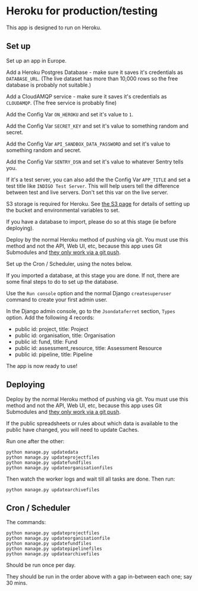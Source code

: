 # Heroku for production/testing

This app is designed to run on Heroku.

## Set up

Set up an app in Europe.

Add a Heroku Postgres Database - make sure it saves it's credentials as `DATABASE_URL`. (The live dataset has more than 10,000 rows so the free database is probably not suitable.)

Add a CloudAMQP service - make sure it saves it's credentials as `CLOUDAMQP`. (The free service is probably fine)

Add the Config Var `ON_HEROKU` and set it's value to `1`.

Add the Config Var `SECRET_KEY` and set it's value to something random and secret.

Add the Config Var `API_SANDBOX_DATA_PASSWORD` and set it's value to something random and secret.

Add the Config Var `SENTRY_DSN` and set it's value to whatever Sentry tells you.

If it's a test server, you can also add the the Config Var `APP_TITLE` and set a test title like `INDIGO Test Server`. 
This will help users tell the difference between test and live servers. Don't set this var on the live server.

S3 storage is required for Heroku. See [the S3 page](s3.md) for details of setting up the bucket 
and environmental variables to set.

If you have a database to import, please do so at this stage (ie before deploying).

Deploy by the normal Heroku method of pushing via git. You must use this method and not the API, Web UI, etc, because this app uses Git Submodules and [they only work via a git push](https://devcenter.heroku.com/articles/git-submodules). 

Set up the Cron / Scheduler, using the notes below.

If you imported a database, at this stage you are done. If not, there are some final steps to do to set up the database.

Use the `Run console` option and the normal Django `createsuperuser` command to create your first admin user.

In the Django admin console, go to the `Jsondataferret` section, `Types` option. Add the following 4 records:

* public id: project, title: Project
* public id: organisation, title: Organisation
* public id: fund, title: Fund
* public id: assessment_resource, title: Assessment Resource
* public id: pipeline, title: Pipeline

The app is now ready to use!

## Deploying

Deploy by the normal Heroku method of pushing via git. You must use this method and not the API, Web UI, etc, because this app uses Git Submodules and [they only work via a git push](https://devcenter.heroku.com/articles/git-submodules). 

If the public spreadsheets or rules about which data is available to the public have changed, you will need to update Caches.

Run one after the other:

    python manage.py updatedata
    python manage.py updateprojectfiles
    python manage.py updatefundfiles
    python manage.py updateorganisationfiles

Then watch the worker logs and wait till all tasks are done. Then run:

    python manage.py updatearchivefiles


## Cron / Scheduler

The commands:

    python manage.py updateprojectfiles
    python manage.py updateorganisationfile
    python manage.py updatefundfiles
    python manage.py updatepipelinefiles
    python manage.py updatearchivefiles

Should be run once per day.

They should be run in the order above with a gap in-between each one; say 30 mins.

